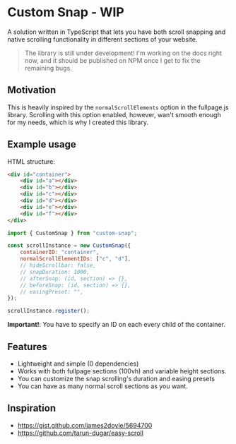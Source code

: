 # Custom Snap - WIP

A solution written in TypeScript that lets you have both scroll snapping and native scrolling functionality in different sections of your website.

> The library is still under development! I'm working on the docs right now, and it should be published on NPM once I get to fix the remaining bugs.

## Motivation

This is heavily inspired by the `normalScrollElements` option in the fullpage.js library. Scrolling with this option enabled, however, wan't smooth enough for my needs, which is why I created this library.

## Example usage

HTML structure:

```html
<div id="container">
	<div id="a"></div>
	<div id="b"></div>
	<div id="c"></div>
	<div id="d"></div>
	<div id="e"></div>
	<div id="f"></div>
</div>
```

```js
import { CustomSnap } from "custom-snap";

const scrollInstance = new CustomSnap({
	containerID: "container",
	normalScrollElementIDs: ["c", "d"],
	// hideScrollbar: false,
	// snapDuration: 1000,
	// afterSnap: (id, section) => {},
	// beforeSnap: (id, section) => {},
	// easingPreset: "",
});

scrollInstance.register();
```

<!-- Specify the sections in which you want to have normal scrolling, and, automatically, all other sections that you didn't specify will have snap scrolling. -->

**Important!**: You have to specify an ID on each every child of the container.

## Features

-   Lightweight and simple (0 dependencies)
-   Works with both fullpage sections (100vh) and variable height sections.
-   You can customize the snap scrolling's duration and easing presets
-   You can have as many normal scroll sections as you want.

## Inspiration

-   https://gist.github.com/james2doyle/5694700
-   https://github.com/tarun-dugar/easy-scroll
